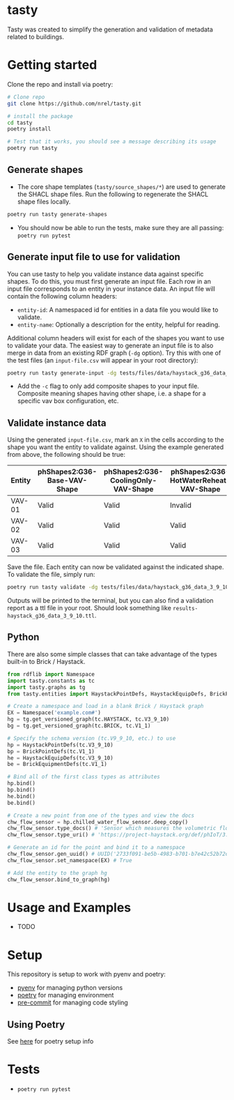 # tasty

Tasty was created to simplify the generation and validation of metadata related to buildings.

# Getting started
Clone the repo and install via poetry:
```bash
# Clone repo
git clone https://github.com/nrel/tasty.git

# install the package
cd tasty
poetry install

# Test that it works, you should see a message describing its usage
poetry run tasty
```
## Generate shapes
- The core shape templates (`tasty/source_shapes/*`) are used to generate the SHACL shape files. Run the following to regenerate the SHACL shape files locally.
```bash
poetry run tasty generate-shapes
```
- You should now be able to run the tests, make sure they are all passing: `poetry run pytest`

## Generate input file to use for validation
You can use tasty to help you validate instance data against specific shapes. To do this, you must first generate an input file. Each row in an input file corresponds to an entity in your instance data. An input file will contain the following column headers:
- `entity-id`: A namespaced id for entities in a data file you would like to validate.
- `entity-name`: Optionally a description for the entity, helpful for reading.

Additional column headers will exist for each of the shapes you want to use to validate your data. The easiest way to generate an input file is to also merge in data from an existing RDF graph (`-dg` option). Try this with one of the test files (an `input-file.csv` will appear in your root directory):
```bash
poetry run tasty generate-input -dg tests/files/data/haystack_g36_data_3_9_10.ttl
```
- Add the `-c` flag to only add composite shapes to your input file. Composite meaning shapes having other shape, i.e. a shape for a specific vav box configuration, etc.

## Validate instance data
Using the generated `input-file.csv`, mark an `X` in the cells according to the shape you want the entity to validate against. Using the example generated from above, the following should be true:

| Entity | phShapes2:G36-Base-VAV-Shape | phShapes2:G36-CoolingOnly-VAV-Shape | phShapes2:G36-HotWaterReheat-VAV-Shape | phShapes2:HotWaterReheatFdbk-VAV-Shape |
| --- | --- | --- | --- | --- |
| VAV-01 | Valid | Valid | Invalid | Invalid | Invalid |
| VAV-02 | Valid | Valid | Valid | Valid | Invalid |
| VAV-03 | Valid | Valid | Valid | Valid | Valid |

Save the file. Each entity can now be validated against the indicated shape. To validate the file, simply run:
```bash
poetry run tasty validate -dg tests/files/data/haystack_g36_data_3_9_10.ttl
```

Outputs will be printed to the terminal, but you can also find a validation report as a ttl file in your root. Should look something like `results-haystack_g36_data_3_9_10.ttl`.

## Python
There are also some simple classes that can take advantage of the types built-in to Brick / Haystack.
```python
from rdflib import Namespace
import tasty.constants as tc
import tasty.graphs as tg
from tasty.entities import HaystackPointDefs, HaystackEquipDefs, BrickPointDefs, BrickEquipmentDefs

# Create a namespace and load in a blank Brick / Haystack graph
EX = Namespace('example.com#')
hg = tg.get_versioned_graph(tc.HAYSTACK, tc.V3_9_10)
bg = tg.get_versioned_graph(tc.BRICK, tc.V1_1)

# Specify the schema version (tc.V9_9_10, etc.) to use
hp = HaystackPointDefs(tc.V3_9_10)
bp = BrickPointDefs(tc.V1_1)
he = HaystackEquipDefs(tc.V3_9_10)
be = BrickEquipmentDefs(tc.V1_1)

# Bind all of the first class types as attributes
hp.bind()
bp.bind()
he.bind()
be.bind()

# Create a new point from one of the types and view the docs
chw_flow_sensor = hp.chilled_water_flow_sensor.deep_copy()
chw_flow_sensor.type_docs() # 'Sensor which measures the volumetric flow of chilled water'
chw_flow_sensor.type_uri() # 'https://project-haystack.org/def/phIoT/3.9.10#chilled-water-flow-sensor'

# Generate an id for the point and bind it to a namespace
chw_flow_sensor.gen_uuid() # UUID('2733f091-be5b-4983-b701-b7e42c52b72c')
chw_flow_sensor.set_namespace(EX) # True

# Add the entity to the graph hg
chw_flow_sensor.bind_to_graph(hg)
```

# Usage and Examples
- TODO

# Setup
This repository is setup to work with pyenv and poetry:
- [pyenv](https://github.com/pyenv/pyenv#installation) for managing python versions
- [poetry](https://python-poetry.org/docs/#installation) for managing environment
- [pre-commit](https://pre-commit.com/#install) for managing code styling

## Using Poetry
See [here](https://gist.github.com/corymosiman12/26fb682df2d36b5c9155f344eccbe404) for poetry setup info

# Tests
- `poetry run pytest`
